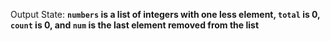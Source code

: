 Output State: **`numbers` is a list of integers with one less element, `total` is 0, `count` is 0, and `num` is the last element removed from the list**